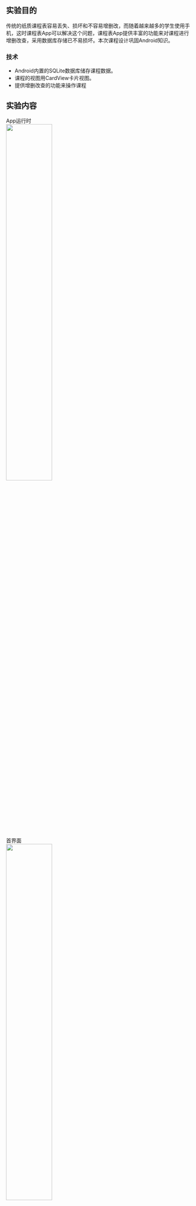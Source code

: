 ## 实验目的
传统的纸质课程表容易丢失、损坏和不容易增删改，而随着越来越多的学生使用手机，这时课程表App可以解决这个问题，课程表App提供丰富的功能来对课程进行增删改查，采用数据库存储已不易损坏。本次课程设计巩固Android知识。
### 技术
* Android内置的SQLite数据库储存课程数据。
* 课程的视图用CardView卡片视图。
* 提供增删改查的功能来操作课程
## 实验内容
App运行时  
<img src="/期末大作业/img/App.jpg" width="50%" height="50%">   
首界面  
<img src="/期末大作业/img/firstRun.jpg" width="50%" height="50%">  
添加新课程,输入课程名、星期，开始时间、结束时间、教师名和课室。  
<img src="/期末大作业/img/adding.jpg" width="50%" height="50%">  
添加成功后  
<img src="/期末大作业/img/addSuscess.jpg" width="50%" height="50%">  
点击课程可以查看课程，也进行删除和修改  
<img src="/期末大作业/img/lookCouse.jpg" width="50%" height="50%">  
点修改，例如修改星期,开始时间和结束时间：  
<img src="/期末大作业/img/changeing.jpg" width="50%" height="50%">  
修改成功：  
<img src="/期末大作业/img/changed.jpg" width="50%" height="50%">  
点删除的话则删除课程：  
<img src="/期末大作业/img/delSuccess.jpg" width="50%" height="50%">  
点我的话则显示App开发者  
<img src="/期末大作业/img/about.jpg" width="50%" height="50%">  
## 总结
* 设计中遇到的问题及解决过程
	通过网上和课本的查找解决的
* 设计中产生的错误及原因分析
	经过排查后发现传递的参数有错
* 设计体会和收获
	深深的感觉自己的知识经验匮乏。要不断地学习，遇到难题的，不会的，一定要咬着牙把它啃下了。

